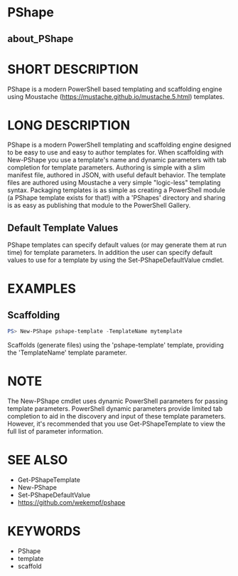 # PShape
## about_PShape

# SHORT DESCRIPTION

PShape is a modern PowerShell based templating and scaffolding engine using Moustache (https://mustache.github.io/mustache.5.html) templates.

# LONG DESCRIPTION

PShape is a modern PowerShell templating and scaffolding engine designed to be easy to use and easy to author templates for. When scaffolding with New-PShape you use a template's name and dynamic parameters with tab completion for template parameters. Authoring is simple with a slim manifest file, authored in JSON, with useful default behavior. The template files are authored using Moustache a very simple "logic-less" templating syntax. Packaging templates is as simple as creating a PowerShell module (a PShape template exists for that!) with a 'PShapes' directory and sharing is as easy as publishing that module to the PowerShell Gallery.

## Default Template Values

PShape templates can specify default values (or may generate them at run time) for template parameters. In addition the user can specify default values to use for a template by using the Set-PShapeDefaultValue cmdlet.

# EXAMPLES

## Scaffolding

```PowerShell
PS> New-PShape pshape-template -TemplateName mytemplate
```

Scaffolds (generate files) using the 'pshape-template' template, providing the 'TemplateName' template parameter.

# NOTE

The New-PShape cmdlet uses dynamic PowerShell parameters for passing template parameters. PowerShell dynamic parameters provide limited tab completion to aid in the discovery and input of these template parameters. However, it's recommended that you use Get-PShapeTemplate to view the full list of parameter information.

# SEE ALSO

- Get-PShapeTemplate
- New-PShape
- Set-PShapeDefaultValue
- https://github.com/wekempf/pshape

# KEYWORDS

- PShape
- template
- scaffold
